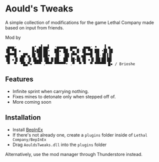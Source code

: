 # Aould's Tweaks

A simple collection of modifications for the game Lethal Company made based on input from friends.

Mod by 
```
 ▄▄▄·       ▄• ▄▌▄▄▌  ·▄▄▄▄  ▄▄▄   ▄▄▄· ▪   ▐ ▄ 
▐█ ▀█ ▪     █▪██▌██•  ██▪ ██ ▀▄ █·▐█ ▀█ ██ •█▌▐█ 
▄█▀▀█  ▄█▀▄ █▌▐█▌██▪  ▐█· ▐█▌▐▀▀▄ ▄█▀▀█ ▐█·▐█▐▐▌ 
▐█ ▪▐▌▐█▌.▐▌▐█▄█▌▐█▌▐▌██. ██ ▐█•█▌▐█ ▪▐▌▐█▌██▐█▌ 
 ▀  ▀  ▀█▄▀▪ ▀▀▀ .▀▀▀ ▀▀▀▀▀• .▀  ▀ ▀  ▀ ▀▀▀▀▀ █▪ / Brioshe
```
 ## Features
- Infinite sprint when carrying nothing.
- Fixes mines to detonate only when stepped off of.
- More coming soon

## Installation
- Install [BepInEx](https://thunderstore.io/c/lethal-company/p/BepInEx/BepInExPack/)
- If there's not already one, create a `plugins` folder inside of `Lethal Company/BepInEx`
- Drag `AouldsTweaks.dll` into the `plugins` folder

Alternatively, use the mod manager through Thunderstore instead.
